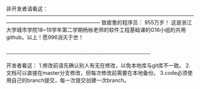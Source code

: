 非开发者请看这：
——————————————————————————————————————————————————————
致疲惫的程序员：
955万岁！
  这是浙江大学城市学院18~19学年第二学期杨枨老师的软件工程基础课的G16小组的共用github。以上！愿996消灭于世！

                                                                                                                    ——————————————————————————————————————————————————————
 开发者看这：
 1.修改前请先确认别人有无在修改，以免本地库与git库不一致。
 2.文档可以直接在master分支修改，但每次修改前需要在本地备份。
 3.code必须使用自己的branch提交，每一次提交创建一次branch。
                                                                                                                    

